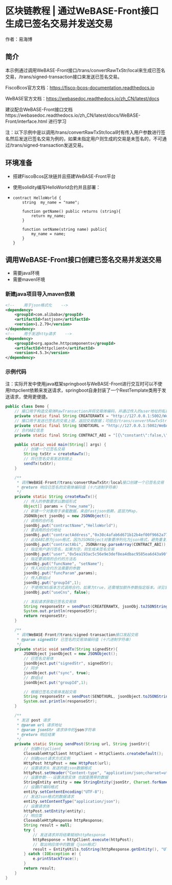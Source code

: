 # 区块链教程 | 通过WeBASE-Front接口生成已签名交易并发送交易

作者：易海博

## 简介

本示例通过调用WeBASE-Front接口/trans/convertRawTxStr/local来生成已签名交易，/trans/signed-transaction接口来发送已签名交易。

FiscoBcos官方文档：https://fisco-bcos-documentation.readthedocs.io

WeBASE官方文档：https://webasedoc.readthedocs.io/zh_CN/latest/docs

建议配合WeBASE-Front接口文档https://webasedoc.readthedocs.io/zh_CN/latest/docs/WeBASE-Front/interface.html 进行学习

注：以下示例中是以调用/trans/convertRawTxStr/local时有传入用户参数进行签名然后发送已签名交易为例的，如果未指定用户则生成的交易是未签名的，不可通过/trans/signed-transaction发送交易。
## 环境准备

- 搭建FiscoBcos区块链并且搭建WeBASE-Front平台

- 使用solidity编写HelloWorld合约并且部署：

- ```solidity
  contract HelloWorld {
      string  my_name = "name";
      
      function getName() public returns (string){
          return my_name;
      }
      
      function setName(string name) public{
          my_name = name;
      }
  }
  ```

  

## 调用WeBASE-Front接口创建已签名交易并发送交易

- 需要java环境
- 需要maven环境

### 新建java项目导入maven依赖

```xml
<!--    用于json格式化    -->
<dependency>
    <groupId>com.alibaba</groupId>
    <artifactId>fastjson</artifactId>
    <version>1.2.79</version>
</dependency>
<!--    用于发送http请求    -->
<dependency>
    <groupId>org.apache.httpcomponents</groupId>
    <artifactId>httpclient</artifactId>
    <version>4.5.3</version>
</dependency>
```

### 示例代码

注：实际开发中使用java框架springboot与WeBASE-Front进行交互时可以不使用httpclient依赖来发送请求，springboot自身封装了一个RestTemplate类用于发送请求，使用更便捷。

```java
public class Demo {
    // 接口用于构造交易体RawTransaction并将交易体编码，并通过传入的user地址的私钥对交易进行签名后，返回已签名的交易体编码值（十六进制字符串）
    private static final String CREATERAWTX = "http://127.0.0.1:5002/WeBASE-Front/trans/convertRawTxStr/local";
    // 接口用于发送已签名的交易上链，返回交易数据；可结合/trans/convertRawTxStr/local或/trans/convertRawTxStr/withSign接口组装已签名的交易
    private static final String SENDTXURL = "http://127.0.0.1:5002/WeBASE-Front/trans/signed-transaction";
    // 合约ABI信息
    private static final String CONTRACT_ABI = "[{\"constant\":false,\"inputs\":[],\"name\":\"getName\",\"outputs\":[{\"name\":\"\",\"type\":\"string\"}],\"payable\":false,\"stateMutability\":\"nonpayable\",\"type\":\"function\"},{\"constant\":false,\"inputs\":[{\"name\":\"name\",\"type\":\"string\"}],\"name\":\"setName\",\"outputs\":[],\"payable\":false,\"stateMutability\":\"nonpayable\",\"type\":\"function\"}]";

    public static void main(String[] args) {
        // 创建一个已签名交易
        String txStr = createRawTx();
        // 将已签名交易发送到链上
        sendTx(txStr);
    }

    /**
     * 调用WeBASE-Front的trans/convertRawTxStr/local接口创建一个已签名交易（本地签名）
     * @return 响应已签名的交易体编码值（十六进制字符串）
     */
    private static String createRawTx(){
        // 传入的参数要求以数组形式
        Object[] params = {"new_name"};
        // 新建一个对象用于承载数据，来自fastjson依赖，底层为Map，
        JSONObject jsonObj = new JSONObject();
        // 调用的合约名
        jsonObj.put("contractName","HelloWorld");
        // 要调用的合约地址
        jsonObj.put("contractAddress","0x30c4afab6d671b12b4ef00f9662a77d064603cc3");
        // 此处ABI原为json格式，因为JSONObject对象要序列化为json格式，避免重复序列化所以先将ABI转为java对象
        jsonObj.put("contractAbi", JSONArray.parseArray(CONTRACT_ABI));
        // 指定用户进行签名，如果为空，则生成未签名交易
        jsonObj.put("user","0x5ea193ac5c56e9e3def8ea4dbac9585ea6d43a90");
        // 指定要调用的合约的方法名
        jsonObj.put("funcName", "setName");
        // 传入对应合约方法需要的参数
        jsonObj.put("funcParam",params);
        // 传入群组id
        jsonObj.put("groupId",1);
        // 不使用CNS版本方式调用合约，如果为true，还需增加额外参数指定版本。详见官方文档接口描述
        jsonObj.put("useCns", false);

        // 发起请求获取已签名交易体
        String responseStr = sendPost(CREATERAWTX, jsonObj.toJSONString());
        System.out.println(responseStr);
        return responseStr;
    }

    /**
     * 调用WeBASE-Front的trans/signed-transaction接口发起交易
     * @param signedStr 已签名的交易体编码值（十六进制字符串）
     */
    private static void sendTx(String signedStr){
        JSONObject jsonObject = new JSONObject();
        // 已签名交易体
        jsonObject.put("signedStr", signedStr);
        // 同步
        jsonObject.put("sync", true);
        // 群组id
        jsonObject.put("groupId",1);

        // 根据已签名交易体发起交易
        String responseStr = sendPost(SENDTXURL, jsonObject.toJSONString());
        System.out.println(responseStr);
    }

    /**
     * 发送 post 请求
     * @param url 请求地址
     * @param jsonStr 请求体中的json字符串
     * @return 响应结果
     */
    private static String sendPost(String url, String jsonStr){
        // 创建httpClient
        CloseableHttpClient httpClient = HttpClients.createDefault();
        // 创建post请求方式实例
        HttpPost httpPost = new HttpPost(url);
        // 设置请求头 发送的是json数据格式
        httpPost.setHeader("Content-type", "application/json;charset=utf-8");
        // 设置参数---设置消息实体 也就是携带的数据
        StringEntity entity = new StringEntity(jsonStr, Charset.forName("UTF-8"));
        // 设置UT编码格式
        entity.setContentEncoding("UTF-8");
        // 发送Json格式的数据请求
        entity.setContentType("application/json");
        // 设置请求体
        httpPost.setEntity(entity);
        // 响应类
        CloseableHttpResponse httpResponse;
        String result = null;
        try {
            // 发送请求并将结果赋给httpResponse
            httpResponse = httpClient.execute(httpPost);
            // 取出响应体中的数据（json格式）
            result = EntityUtils.toString(httpResponse.getEntity(), "UTF-8");
        } catch (IOException e) {
            e.printStackTrace();
        }
        return result;
    }
}
```
